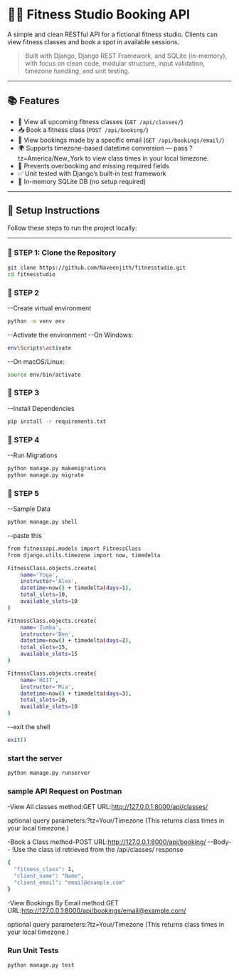 # 🏋️‍♂️ Fitness Studio Booking API

A simple and clean RESTful API for a fictional fitness studio. Clients can view fitness classes and book a spot in available sessions.

> Built with Django, Django REST Framework, and SQLite (in-memory), with focus on clean code, modular structure, input validation, timezone handling, and unit testing.

---

## 📚 Features

- 📅 View all upcoming fitness classes (`GET /api/classes/`)
- 📥 Book a fitness class (`POST /api/booking/`)
- 📧 View bookings made by a specific email (`GET /api/bookings/email/`)
- 🌍 Supports timezone-based datetime conversion 
      — pass ?tz=America/New_York to view class times in your local timezone.
- 🚫 Prevents overbooking and missing required fields
- ✅ Unit tested with Django’s built-in test framework
- 🧪 In-memory SQLite DB (no setup required)

---

## 🔧 Setup Instructions
Follow these steps to run the project locally:

---

### 🔹 STEP 1: Clone the Repository

```bash
git clone https://github.com/Naveenjith/fitnesstudio.git
cd fitnesstudio
```
### 🔹 STEP 2
--Create virtual environment
```bash
python -m venv env
```
--Activate the environment
--On Windows:
```bash
env\Scripts\activate
```
--On macOS/Linux:
```bash
source env/bin/activate
```

### 🔹 STEP 3
--Install Dependencies
```bash
pip install -r requirements.txt
```

### 🔹 STEP 4
--Run Migrations
```bash
python manage.py makemigrations
python manage.py migrate
```

### 🔹 STEP 5
--Sample Data
```bash
python manage.py shell
```
--paste this
```bash
from fitnessapi.models import FitnessClass
from django.utils.timezone import now, timedelta

FitnessClass.objects.create(
    name='Yoga',
    instructor='Alex',
    datetime=now() + timedelta(days=1),
    total_slots=10,
    available_slots=10
)

FitnessClass.objects.create(
    name='Zumba',
    instructor='Ben',
    datetime=now() + timedelta(days=2),
    total_slots=15,
    available_slots=15
)

FitnessClass.objects.create(
    name='HIIT',
    instructor='Mia',
    datetime=now() + timedelta(days=3),
    total_slots=10,
    available_slots=10
)
```
--exit the shell
```bash
exit()
```

### start the server 
```bash
python manage.py runserver
```
### sample API Request on Postman
-View All classes
method:GET
URL:http://127.0.0.1:8000/api/classes/

optional query parameters:?tz=Your/Timezone
(This returns class times in your local timezone.)

-Book a Class
method-POST
URL:http://127.0.0.1:8000/api/booking/
--Body--
!Use the class id retrieved from the /api/classes/ response

```bash
{
  "fitness_class": 1,
  "client_name": "Name",
  "client_email": "email@example.com"
}
```

-View Bookings By Email
method:GET
URL:http://127.0.0.1:8000/api/bookings/email@example.com/

optional query parameters:?tz=Your/Timezone
(This returns class times in your local timezone.)

### Run Unit Tests
```bash
python manage.py test
```
